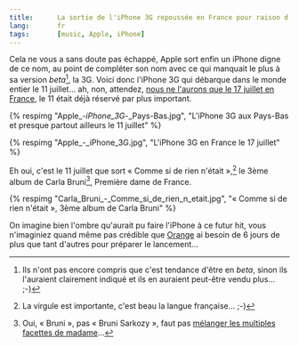 ```yaml
---
title:      La sortie de l'iPhone 3G repoussée en France pour raison d'État
lang:       fr
tags:       [music, Apple, iPhone]
---
```


Cela ne vous a sans doute pas échappé, Apple sort enfin un iPhone digne de ce nom, au point de compléter son nom avec ce qui manquait le plus à sa version *beta*[^1], la 3G. Voici donc l'iPhone 3G qui débarque dans le monde entier le 11 juillet… ah, non, attendez, [nous ne l'aurons que le 17 juillet en France](http://www.iphon.fr/post/2008/06/09/Le-11-Non-le-17-juillet), le 11 était déjà réservé par plus important.

[^1]: Ils n'ont pas encore compris que c'est tendance d'être en *beta*, sinon ils l'auraient clairement indiqué et ils en auraient peut-être vendu plus… ;-)

{% respimg "Apple_-_iPhone_3G_-_Pays-Bas.jpg", "L'iPhone 3G aux Pays-Bas et presque partout ailleurs le 11 juillet" %}


{% respimg "Apple_-_iPhone_3G.jpg", "L'iPhone 3G en France le 17 juillet" %}


Eh oui, c'est le 11 juillet que sort « Comme si de rien n'était »,[^2] le 3ème album de Carla Bruni[^3], Première dame de France.

{% respimg "Carla_Bruni_-_Comme_si_de_rien_n_etait.jpg", "« Comme si de rien n'était », 3ème album de Carla Bruni" %}


On imagine bien l'ombre qu'aurait pu faire l'iPhone à ce futur hit, vous n'imaginiez quand même pas crédible que [Orange](http://iphone.orange.fr/) ai besoin de 6 jours de plus que tant d'autres pour préparer le lancement…


[^2]: La virgule est importante, c'est beau la langue française… ;-)

[^3]: Oui, « Bruni », pas « Bruni Sarkozy », faut pas [mélanger les multiples facettes de madame](http://www.europe1.fr/Info/Actualite-Politique/Institutions/Carla-Bruni-reste-de-gauche-mais-votera-Sarkozy)…

